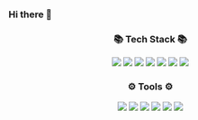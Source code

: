 ### Hi there 👋
<div align=center>
	<h3>📚 Tech Stack 📚</h3>
</div>

<div align="center">
	<img src="https://img.shields.io/badge/java-%23ED8B00.svg?style=for-the-badge&logo=openjdk&logoColor=white" /> 	
	<img src="https://img.shields.io/badge/spring-%236DB33F.svg?style=for-the-badge&logo=spring&logoColor=white" />
	<img src="https://img.shields.io/badge/mysql-%2300f.svg?style=for-the-badge&logo=mysql&logoColor=white" />
	<img src="https://img.shields.io/badge/AWS-%23FF9900.svg?style=for-the-badge&logo=amazon-aws&logoColor=white" />
	<img src="https://img.shields.io/badge/Apache%20Kafka-000?style=for-the-badge&logo=apachekafka" />
	<img src="https://img.shields.io/badge/Rabbitmq-FF6600?style=for-the-badge&logo=rabbitmq&logoColor=white" />
	<img src="https://img.shields.io/badge/redis-%23DD0031.svg?style=for-the-badge&logo=redis&logoColor=white" />
</div>



<div align=center>
	<h3>⚙️ Tools ⚙️</h3>
</div>

<div align="center">
	<img src="https://img.shields.io/badge/IntelliJIDEA-000000.svg?style=for-the-badge&logo=intellij-idea&logoColor=white" /> 	
	<img src="https://img.shields.io/badge/Visual%20Studio%20Code-0078d7.svg?style=for-the-badge&logo=visual-studio-code&logoColor=white" /> 	
	<img src="https://img.shields.io/badge/github-%23121011.svg?style=for-the-badge&logo=github&logoColor=white" /> 	
	<img src="https://img.shields.io/badge/Slack-4A154B?style=for-the-badge&logo=slack&logoColor=white" /> 	
 	<img src="https://img.shields.io/badge/jira-%230A0FFF.svg?style=for-the-badge&logo=jira&logoColor=white" /> 	
  	<img src="https://img.shields.io/badge/confluence-%23172BF4.svg?style=for-the-badge&logo=confluence&logoColor=white" /> 	
</div>
